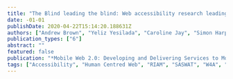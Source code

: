 ```yaml
---
title: "The Blind leading the blind: Web accessibility research leading mobile Web usability"
date: -01-01
publishDate: 2020-04-22T15:14:20.188631Z
authors: ["Andrew Brown", "Yeliz Yesilada", "Caroline Jay", "Simon Harper"]
publication_types: ["6"]
abstract: ""
featured: false
publication: "*Mobile Web 2.0: Developing and Delivering Services to Mobile Phones*"
tags: ["Accessibility", "Human Centred Web", "RIAM", "SASWAT", "W4A", "W4A-2007", "Web 2.0", "Web Accessibility"]
---
```


